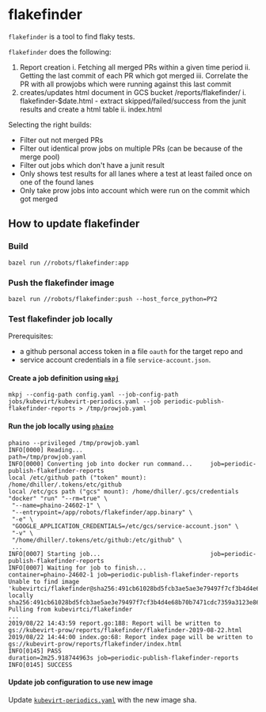 flakefinder
===========

`flakefinder` is a tool to find flaky tests.

`flakefinder` does the following:

1. Report creation
  i. Fetching all merged PRs within a given time period
  ii. Getting the last commit of each PR which got merged
  iii. Correlate the PR with all prowjobs which were running against this last commit
2. creates/updates html document in GCS bucket /reports/flakefinder/
  i. flakefinder-$date.html - extract skipped/failed/success from the junit results and create a html table
  ii. index.html

Selecting the right builds:

- Filter out not merged PRs
- Filter out identical prow jobs on multiple PRs (can be because of the merge pool)
- Filter out jobs which don't have a junit result
- Only shows test results for all lanes where a test at least failed once on one of the found lanes
- Only take prow jobs into account which were run on the commit which got merged

How to update flakefinder
-------------------------

### Build

    bazel run //robots/flakefinder:app


### Push the flakefinder image

    bazel run //robots/flakefinder:push --host_force_python=PY2


### Test flakefinder job locally

Prerequisites:
- a github personal access token in a file `oauth` for the target repo and 
- service account credentials in a file `service-account.json`.

#### Create a job definition using [`mkpj`](https://github.com/kubernetes/test-infra/tree/master/prow/cmd/mkpj)

    mkpj --config-path config.yaml --job-config-path jobs/kubevirt/kubevirt-periodics.yaml --job periodic-publish-flakefinder-reports > /tmp/prowjob.yaml

#### Run the job locally using [`phaino`](https://github.com/kubernetes/test-infra/tree/master/prow/cmd/phaino) 

    phaino --privileged /tmp/prowjob.yaml
    INFO[0000] Reading...                                    path=/tmp/prowjob.yaml
    INFO[0000] Converting job into docker run command...     job=periodic-publish-flakefinder-reports
    local /etc/github path ("token" mount): /home/dhiller/.tokens/etc/github
    local /etc/gcs path ("gcs" mount): /home/dhiller/.gcs/credentials
    "docker" "run" "--rm=true" \
     "--name=phaino-24602-1" \
     "--entrypoint=/app/robots/flakefinder/app.binary" \                        
     "-e" \                                                                     
     "GOOGLE_APPLICATION_CREDENTIALS=/etc/gcs/service-account.json" \
     "-v" \
     "/home/dhiller/.tokens/etc/github:/etc/github" \
     ...
    INFO[0007] Starting job...                               job=periodic-publish-flakefinder-reports                                                                                             
    INFO[0007] Waiting for job to finish...                  container=phaino-24602-1 job=periodic-publish-flakefinder-reports                                                                    
    Unable to find image 'kubevirtci/flakefinder@sha256:491cb61028bd5fcb3ae5ae3e79497f7cf3b4d4e68b70b7471cdc7359a3123e86' locally                                                                 
    sha256:491cb61028bd5fcb3ae5ae3e79497f7cf3b4d4e68b70b7471cdc7359a3123e86: Pulling from kubevirtci/flakefinder                                                                                  
    ...
    2019/08/22 14:43:59 report.go:188: Report will be written to gs://kubevirt-prow/reports/flakefinder/flakefinder-2019-08-22.html                                                               
    2019/08/22 14:44:00 index.go:68: Report index page will be written to gs://kubevirt-prow/reports/flakefinder/index.html                                                                       
    INFO[0145] PASS                                          duration=2m25.918744963s job=periodic-publish-flakefinder-reports                                                                    
    INFO[0145] SUCCESS                                                                                                                                                                            

#### Update job configuration to use new image

Update [`kubevirt-periodics.yaml`](github/ci/prow/files/jobs/kubevirt/kubevirt-periodics.yaml) with the new image sha.
